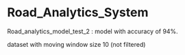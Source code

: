 # Road_Analytics_System

Road_analytics_model_test_2 :  model with accuracy of 94%.

dataset with moving window size 10  (not filtered)
